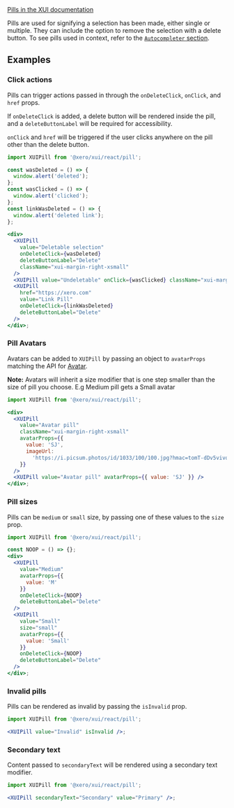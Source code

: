<div class="xui-margin-vertical">
	<a href="../section-components-identifiers-pill.html" isDocLink>Pills in the XUI documentation</a>
</div>

Pills are used for signifying a selection has been made, either single or multiple. They can include the option to remove the selection with a delete button. To see pills used in context, refer to the [`Autocompleter` section](#autocompleter).

## Examples

### Click actions

Pills can trigger actions passed in through the `onDeleteClick`, `onClick`, and `href` props.

If `onDeleteClick` is added, a delete button will be rendered inside the pill, and a `deleteButtonLabel` will be required for accessibility.

`onClick` and `href` will be triggered if the user clicks anywhere on the pill other than the delete button.

```jsx harmony
import XUIPill from '@xero/xui/react/pill';

const wasDeleted = () => {
  window.alert('deleted');
};
const wasClicked = () => {
  window.alert('clicked');
};
const linkWasDeleted = () => {
  window.alert('deleted link');
};

<div>
  <XUIPill
    value="Deletable selection"
    onDeleteClick={wasDeleted}
    deleteButtonLabel="Delete"
    className="xui-margin-right-xsmall"
  />
  <XUIPill value="Undeletable" onClick={wasClicked} className="xui-margin-right-xsmall" />
  <XUIPill
    href="https://xero.com"
    value="Link Pill"
    onDeleteClick={linkWasDeleted}
    deleteButtonLabel="Delete"
  />
</div>;
```

### Pill Avatars

Avatars can be added to `XUIPill` by passing an object to `avatarProps` matching the API for <a href="#avatar">Avatar</a>.

**Note:** Avatars will inherit a size modifier that is one step smaller than the size of pill you choose. E.g Medium pill gets a Small avatar

```jsx harmony
import XUIPill from '@xero/xui/react/pill';

<div>
  <XUIPill
    value="Avatar pill"
    className="xui-margin-right-xsmall"
    avatarProps={{
      value: 'SJ',
      imageUrl:
        'https://i.picsum.photos/id/1033/100/100.jpg?hmac=tomT-dDv5vivqHh5P2NCXMYcsD8G3D4-hAqxbdQ7O2c'
    }}
  />
  <XUIPill value="Avatar pill" avatarProps={{ value: 'SJ' }} />
</div>;
```

### Pill sizes

Pills can be `medium` or `small` size, by passing one of these values to the `size` prop.

```jsx harmony
import XUIPill from '@xero/xui/react/pill';

const NOOP = () => {};
<div>
  <XUIPill
    value="Medium"
    avatarProps={{
      value: 'M'
    }}
    onDeleteClick={NOOP}
    deleteButtonLabel="Delete"
  />
  <XUIPill
    value="Small"
    size="small"
    avatarProps={{
      value: 'Small'
    }}
    onDeleteClick={NOOP}
    deleteButtonLabel="Delete"
  />
</div>;
```

### Invalid pills

Pills can be rendered as invalid by passing the `isInvalid` prop.

```jsx harmony
import XUIPill from '@xero/xui/react/pill';

<XUIPill value="Invalid" isInvalid />;
```

### Secondary text

Content passed to `secondaryText` will be rendered using a secondary text modifier.

```jsx harmony
import XUIPill from '@xero/xui/react/pill';

<XUIPill secondaryText="Secondary" value="Primary" />;
```
